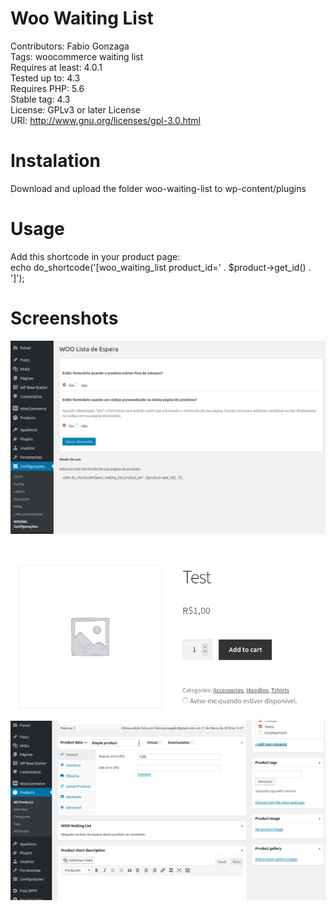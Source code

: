 # Woo Waiting List
Contributors: Fabio Gonzaga  
Tags: woocommerce waiting list  
Requires at least: 4.0.1  
Tested up to: 4.3  
Requires PHP: 5.6  
Stable tag: 4.3  
License: GPLv3 or later License  
URI: http://www.gnu.org/licenses/gpl-3.0.html  

# Instalation
Download and upload the folder woo-waiting-list to wp-content/plugins 

# Usage 
Add this shortcode in your product page:  
echo do_shortcode('[woo_waiting_list product_id=' . $product->get_id() . ']');  

# Screenshots
![Alt text](/assets/images/screenshot-01.png?raw=true "Frontend")
![Alt text](/assets/images/screenshot-02.png?raw=true "Settings")
![Alt text](/assets/images/screenshot-03.png?raw=true "List")
